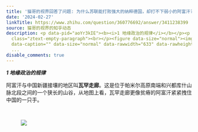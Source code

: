 ```yaml
---
title: '猫哥的视界回答了问题: 为什么苏联能打败强大的纳粹德国，却打不下弱小的阿富汗?'
date: '2024-02-27'
linkTitle: https://www.zhihu.com/question/360776692/answer/3411238399
source: 猫哥的视界的知乎动态
description: <p data-pid="aoYr3kIE"><b><i>1 地缘政治的规律</i></b></p><p data-pid="cd_Hxd7w">阿富汗与中国新疆接壤的地区叫<b>瓦罕走廊</b>。这是位于帕米尔高原南端和兴都库什山脉北段之间的一个狭长的山谷，从地图上看，瓦罕走廊更像贫瘠的阿富汗紧紧拽住中国的一只手。</p><p
  class="ztext-empty-paragraph"><br></p><figure data-size="normal"><img src="https://pic2.zhimg.com/v2-ec7f3dfa01d8ac405df6baaf0c563dbd_1440w.jpg"
  data-caption="" data-size="normal" data-rawwidth="633" data-rawheight="386" data-original-token="v2-9ffb1aaac5df47ac386a693e09a83fd4"
  ...
disable_comments: true
---
```

<p data-pid="aoYr3kIE"><b><i>1 地缘政治的规律</i></b></p><p data-pid="cd_Hxd7w">阿富汗与中国新疆接壤的地区叫<b>瓦罕走廊</b>。这是位于帕米尔高原南端和兴都库什山脉北段之间的一个狭长的山谷，从地图上看，瓦罕走廊更像贫瘠的阿富汗紧紧拽住中国的一只手。</p><p class="ztext-empty-paragraph"><br></p><figure data-size="normal"><img src="https://pic2.zhimg.com/v2-ec7f3dfa01d8ac405df6baaf0c563dbd_1440w.jpg" data-caption="" data-size="normal" data-rawwidth="633" data-rawheight="386" data-original-token="v2-9ffb1aaac5df47ac386a693e09a83fd4" ...